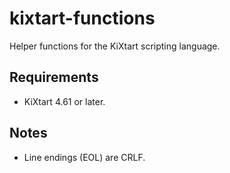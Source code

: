# kixtart-functions
Helper functions for the KiXtart scripting language.

## Requirements
- KiXtart 4.61 or later.

## Notes
- Line endings (EOL) are CRLF.

